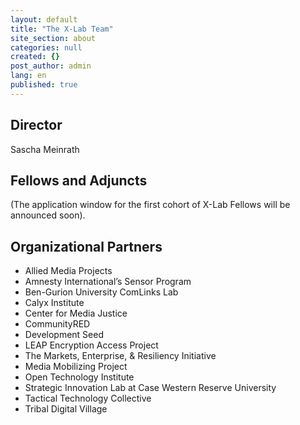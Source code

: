 ```yaml
---
layout: default
title: "The X-Lab Team"
site_section: about
categories: null
created: {}
post_author: admin
lang: en
published: true
---
```


<h2>Director</h2>
<p>Sascha Meinrath</p>

<h2>Fellows and Adjuncts</h2>
<p>(The application window for the first cohort of X-Lab Fellows will be announced soon).</p>

<h2>Organizational Partners</h2>
<ul>
	<li>Allied Media Projects </li>
    <li>Amnesty International’s Sensor Program </li>
    <li>Ben-Gurion University ComLinks Lab </li>
    <li>Calyx Institute </li>
    <li>Center for Media Justice </li>
    <li>CommunityRED </li>
    <li>Development Seed </li>
    <li>LEAP Encryption Access Project </li>
    <li>The Markets, Enterprise, &amp; Resiliency Initiative </li>
    <li>Media Mobilizing Project </li>
    <li>Open Technology Institute </li>
    <li>Strategic Innovation Lab at Case Western Reserve University </li>
    <li>Tactical Technology Collective </li>
    <li>Tribal Digital Village </li>
</ul>